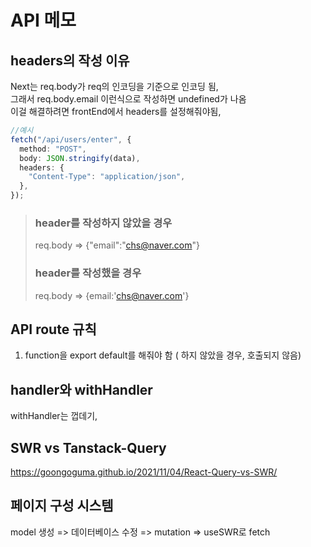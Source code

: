 # API 메모

## headers의 작성 이유

Next는 req.body가 req의 인코딩을 기준으로 인코딩 됨,  
그래서 req.body.email 이런식으로 작성하면 undefined가 나옴  
이걸 해결하려면 frontEnd에서 headers를 설정해줘야됨,

```ts
//예시
fetch("/api/users/enter", {
  method: "POST",
  body: JSON.stringify(data),
  headers: {
    "Content-Type": "application/json",
  },
});
```

> ### header를 작성하지 않았을 경우
>
> req.body => {"email":"chs@naver.com"}
>
> ### header를 작성했을 경우
>
> req.body => {email:'chs@naver.com'}

## API route 규칙

1. function을 export default를 해줘야 함 ( 하지 않았을 경우, 호출되지 않음)

## handler와 withHandler

withHandler는 껍데기,

## SWR vs Tanstack-Query

https://goongoguma.github.io/2021/11/04/React-Query-vs-SWR/

## 페이지 구성 시스템

model 생성 => 데이터베이스 수정 => mutation => useSWR로 fetch
